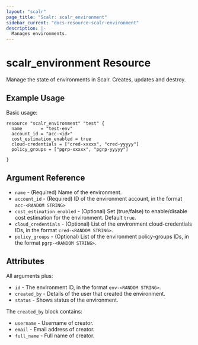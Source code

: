 ```yaml
---
layout: "scalr"
page_title: "Scalr: scalr_environment"
sidebar_current: "docs-resource-scalr-environment"
description: |-
  Manages environments.
---
```


# scalr_environment Resource

Manage the state of environments in Scalr. Creates, updates and destroy.

## Example Usage

Basic usage:

```hcl
resource "scalr_environment" "test" {
  name       = "test-env"
  account_id = "acc-<id>"
  cost_estimation_enabled = true
  cloud-credentials = ["cred-xxxxx", "cred-yyyyy"]
  policy_groups = ["pgrp-xxxxx", "pgrp-yyyyy"]

}
```

## Argument Reference

* `name` - (Required) Name of the environment.
* `account_id` - (Required) ID of the environment account, in the format `acc-<RANDOM STRING>`
* `cost_estimation_enabled` - (Optional) Set (true/false) to enable/disable cost estimation for the environment. Default `true`.
* `cloud_credentials` - (Optional) List of the environment cloud-credentials IDs, in the format `cred-<RANDOM STRING>`.
* `policy_groups` - (Optional) List of the environment policy-groups IDs, in the format `pgrp-<RANDOM STRING>`.

## Attributes

All arguments plus:

* `id` - The environment ID, in the format `env-<RANDOM STRING>`.
* `created_by` - Details of the user that created the environment.
* `status` - Shows status of the environment. 

The `created_by` block contains:

* `username` - Username of creator.
* `email` - Email address of creator.
* `full_name` - Full name of creator.